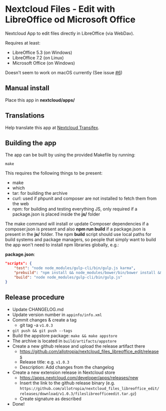 # Nextcloud Files - Edit with LibreOffice od Microsoft Office

Nextcloud App to edit files directly in LibreOffice (via WebDav).

Requires at least:
* LibreOffice 5.3 (on Windows)
* LibreOffice 7.2 (on Linux)
* Microsoft Office (on Windows)

Doesn't seem to work on macOS currently (See issue [#6](https://github.com/allotropia/nextcloud_files_libreoffice_edit/issues/6))

## Manual install

Place this app in **nextcloud/apps/**

## Translations

Help translate this app at [Nextcloud Transifex](https://www.transifex.com/nextcloud/nextcloud).

## Building the app

The app can be built by using the provided Makefile by running:

    make

This requires the following things to be present:
* make
* which
* tar: for building the archive
* curl: used if phpunit and composer are not installed to fetch them from the web
* npm: for building and testing everything JS, only required if a package.json is placed inside the **js/** folder

The make command will install or update Composer dependencies if a composer.json is present and also **npm run build** if a package.json is present in the **js/** folder. The npm **build** script should use local paths for build systems and package managers, so people that simply want to build the app won't need to install npm libraries globally, e.g.:

**package.json**:
```json
"scripts": {
    "test": "node node_modules/gulp-cli/bin/gulp.js karma",
    "prebuild": "npm install && node_modules/bower/bin/bower install && node_modules/bower/bin/bower update",
    "build": "node node_modules/gulp-cli/bin/gulp.js"
}
```

## Release procedure

* Update CHANGELOG.md
* Update version number in `appinfo/info.xml`
* Commit changes & create a tag
  * git tag -a `v1.0.3`
* `git push && git push --tags`
* Build the appstore package: `make && make appstore`
* The archive is located in `build/artifacts/appstore`
* Create a new github release and upload the release artifact there
  * https://github.com/allotropia/nextcloud_files_libreoffice_edit/releases
  * Release title: e.g. `v1.0.3`
  * Description: Add changes from the changelog
* Create a new extension release in Nextcloud store
  * https://apps.nextcloud.com/developer/apps/releases/new
  * Insert the link to the github release binary (e.g. `https://github.com/allotropia/nextcloud_files_libreoffice_edit/releases/download/v1.0.3/fileslibreofficeedit.tar.gz`)
  * Create signature as described
* Done!
